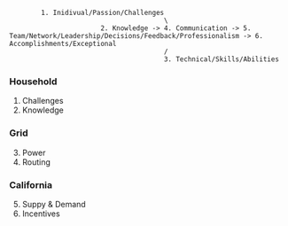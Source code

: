 
            1. Inidivual/Passion/Challenges
                                           \
                           2. Knowledge -> 4. Communication -> 5. Team/Network/Leadership/Decisions/Feedback/Professionalism -> 6. Accomplishments/Exceptional
                                           /
                                           3. Technical/Skills/Abilities

                                           

### Household
1. Challenges
2. Knowledge

### Grid
3. Power
4. Routing

### California
5. Suppy & Demand
6. Incentives

